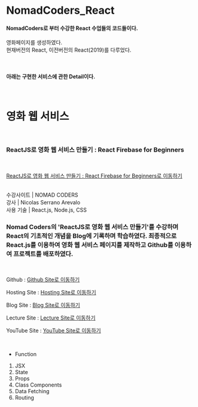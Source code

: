 # NomadCoders_React

#### NomadCoders로 부터 수강한 React 수업들의 코드들이다.

영화페이지를 생성하였다.<br/>
현재버전의 React, 이전버전의 React(2019)를 다루었다.

<br/>

#### 아래는 구현한 서비스에 관한 Detail이다.

<br/>


# 영화 웹 서비스
<br/>

### ReactJS로 영화 웹 서비스 만들기 : React Firebase for Beginners

<br/>

[ReactJS로 영화 웹 서비스 만들기 : React Firebase for Beginners로 이동하기](https://nomadcoders.co/react-for-beginners)

<br/>
수강사이트 | NOMAD CODERS <br/>
강사 | Nicolas Serrano Arevalo <br/>
사용 기술 | React.js, Node.js, CSS <br/>

### Nomad Coders의 'ReactJS로 영화 웹 서비스 만들기'를 수강하며 React의 기초적인 개념을 Blog에 기록하며 학습하였다. 최종적으로 React.js를 이용하여 영화 웹 서비스 페이지를 제작하고 Github를 이용하여 프로젝트를 배포하였다.

<br/>

Github : [Github Site로 이동하기](https://github.com/ddo0ii/NomadCoders_React/tree/main/react-for-begginners)

Hosting Site : [Hosting Site로 이동하기](https://ddo0ii.github.io/Twitter_React_NomadCoders)

Blog Site : [Blog Site로 이동하기](https://ddo-development.tistory.com/category/React/ReactJS%EB%A1%9C%20%EC%98%81%ED%99%94%20%EC%9B%B9%20%EC%84%9C%EB%B9%84%EC%8A%A4%20%EB%A7%8C%EB%93%A4%EA%B8%B0)

Lecture Site : [Lecture Site로 이동하기](https://nomadcoders.co/react-for-beginners)

YouTube Site : [YouTube Site로 이동하기]()

<br/>

- Function <br/>
1. JSX
2. State
3. Props
4. Class Components
5. Data Fetching
6. Routing
